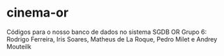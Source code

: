 # cinema-or
Códigos para o nosso banco de dados no sistema SGDB OR
Grupo 6: Rodrigo Ferreira, Iris Soares, Matheus de La Roque, Pedro Milet e Andrey Mouteilk
